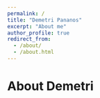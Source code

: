 ```yaml
---
permalink: /
title: "Demetri Pananos"
excerpt: "About me"
author_profile: true
redirect_from: 
  - /about/
  - /about.html
---
```

# About Demetri

<Under Construnction>
